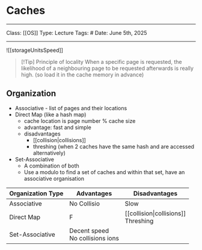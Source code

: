 # Caches
___
Class: [[OS]]
Type: Lecture
Tags: # 
Date: June 5th, 2025
___
![[storageUnitsSpeed]]

>[!Tip] Principle of locality
> When a specific page is requested, the likelihood of a neighbouring page to be requested afterwards is really high. (so load it in the cache memory in advance)

## Organization
- Associative - list of pages and their locations
- Direct Map (like a hash map)
	- cache location is page number % cache size
	- advantage: fast and simple
	- disadvantages
		- [[collision|collisions]]
		- threshing (when 2 caches have the same hash and are accessed alternatively)
- Set-Associative
	- A combination of both
	- Use a modulo to find a set of caches and within that set, have an associative organisation

| Organization Type | Advantages                         | Disadvantages                          |
| ----------------- | ---------------------------------- | -------------------------------------- |
| Associative       | No Collisio                        | Slow                                   |
| Direct Map        | F                                  | [[collision\|collisions]]<br>Threshing |
| Set-Associative   | Decent speed<br>No collisions ions |                                        |
